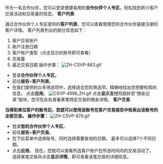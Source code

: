 
作为一名合作伙伴，您可以登录便捷易用的**合作伙伴个人专区**，轻松找到转介客户交易活动和交易量的信息。
**客户列表**
 
通过合作伙伴个人专区提供的**客户列表**，您可以查看使用您的合作伙伴链接注册的客户详情。
客户列表列出的部分信息如下：
1. 客户交易账户
2. 账户注册日期
3. 客户账户类型（点击显示的账号即可查看）
4. 交易量
5. 最近交易日期
操作步骤：
![ZH-CSVP-883.gif](https://get.exnessaffiliates.help/hc/article_attachments/7023590504476)
* 登录**合作伙伴个人专区**。
* 前往**报告**>**客户列表**。
* 在我们提供的众多筛选项中，选择适合您的筛选项，精确地找出您想要检索的信息。 点击**应用**。
![CSVP-4996_ZH.gif](https://get.exnessaffiliates.help/hc/article_attachments/7212412932124)
点击**显示支付**将跳转至“佣金记录”版块，您可在此处查看某笔特定交易的佣金详情。
**客户交易**
 
**当得到某位客户的账号后，您就可以使用该账号在客户交易报告中检索出该账号的全部交易。**
**操作步骤：**
![ZH-CSVP-879.gif](https://get.exnessaffiliates.help/hc/article_attachments/7023478873756)
* 登录**您的合作伙伴个人专区**。
* 前往**报告**>**客户交易**。
* 在下拉菜单中选择账号，同时选择需要查询的日期。 最多可以选择7个不同日期。
* 点击**应用**。
现在，您就可以查看所选客户账户在所选时间内的交易活动了。 选择某笔交易并点击**显示详情**，即可查看该笔交易的详细信息。